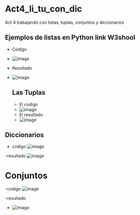 # Act4_li_tu_con_dic
Act 4 trabajando con listas, tuplas, conjuntos y diccionarios
## Ejemplos de listas en Python link W3shool
- Código
- ![image](https://github.com/user-attachments/assets/0dee10ac-b0e8-45f9-99c8-45e17e74857e)
- Resultado
- ![image](https://github.com/user-attachments/assets/12fb3297-bc11-4695-b5e9-9a650f76c204)

  ## Las Tuplas
  - El codigo
  - ![image](https://github.com/user-attachments/assets/ff9ceb76-8bc3-4f00-a9c1-0a2b0c18694d)
  - El resultado
  - ![image](https://github.com/user-attachments/assets/5ca1e6e8-7b35-4e35-b760-d85f3ae01569)


## Diccionarios
- codigo
![image](https://github.com/user-attachments/assets/82053745-3ce1-4cbb-a8ea-605bbba93361)


-resultado 
![image](https://github.com/user-attachments/assets/b4110e56-784d-4945-a455-25e79f7bc7d2)

# Conjuntos
-codigo
![image](https://github.com/user-attachments/assets/5af51560-d82f-4ebe-98a5-35967f3a14d3)


-resultado
- ![image](https://github.com/user-attachments/assets/7a0a7063-c0f3-47d4-9d12-605eb869686c)




 


